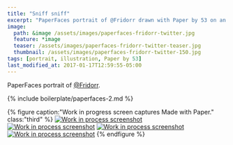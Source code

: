 ```yaml
---
title: "Sniff sniff"
excerpt: "PaperFaces portrait of @Fridorr drawn with Paper by 53 on an iPad."
image: 
  path: &image /assets/images/paperfaces-fridorr-twitter.jpg 
  feature: *image
  teaser: /assets/images/paperfaces-fridorr-twitter-teaser.jpg
  thumbnail: /assets/images/paperfaces-fridorr-twitter-150.jpg
tags: [portrait, illustration, Paper by 53]
last_modified_at: 2017-01-17T12:59:55-05:00
---
```


PaperFaces portrait of [@Fridorr](https://twitter.com/Fridorr).

{% include boilerplate/paperfaces-2.md %}

{% figure caption:"Work in progress screen captures Made with Paper." class:"third" %}
[![Work in process screenshot](/assets/images/paperfaces-fridorr-process-1-600.jpg)](/assets/images/paperfaces-fridorr-process-1-lg.jpg) [![Work in process screenshot](/assets/images/paperfaces-fridorr-process-2-600.jpg)](/assets/images/paperfaces-fridorr-process-2-lg.jpg) [![Work in process screenshot](/assets/images/paperfaces-fridorr-process-3-600.jpg)](/assets/images/paperfaces-fridorr-process-3-lg.jpg) [![Work in process screenshot](/assets/images/paperfaces-fridorr-process-4-600.jpg)](/assets/images/paperfaces-fridorr-process-4-lg.jpg)
{% endfigure %}

